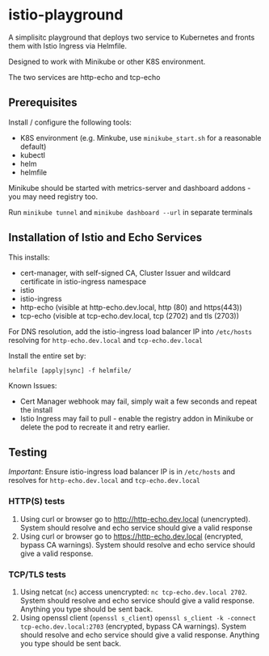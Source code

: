 # istio-playground

A simplisitc playground that deploys two service to Kubernetes and fronts them with Istio Ingress via Helmfile.

Designed to work with Minikube or other K8S environment.

The two services are http-echo and tcp-echo

## Prerequisites

Install / configure the following tools:

* K8S environment (e.g. Minkube, use `minikube_start.sh` for a reasonable default)
* kubectl
* helm
* helmfile

Minikube should be started with metrics-server and dashboard addons - you may need registry too.

Run `minikube tunnel` and `minikube dashboard --url` in separate terminals

## Installation of Istio and Echo Services

This installs:
* cert-manager, with self-signed CA, Cluster Issuer and wildcard certificate in istio-ingress namespace
* istio
* istio-ingress
* http-echo (visible at http-echo.dev.local, http (80) and https(443))
* tcp-echo (visible at tcp-echo.dev.local, tcp (2702) and tls (2703))

For DNS resolution, add the istio-ingress load balancer IP into `/etc/hosts` resolving for `http-echo.dev.local` and `tcp-echo.dev.local`

Install the entire set by:
```
helmfile [apply|sync] -f helmfile/
```

Known Issues:

* Cert Manager webhook may fail, simply wait a few seconds and repeat the install
* Istio Ingress may fail to pull - enable the registry addon in Minikube or delete the pod to recreate it and retry earlier.

## Testing

*Important*: Ensure istio-ingress load balancer IP is in `/etc/hosts` and resolves for `http-echo.dev.local` and `tcp-echo.dev.local`

### HTTP(S) tests

1. Using curl or browser go to http://http-echo.dev.local (unencrypted). System should resolve and echo service should give a valid response
2. Using curl or browser go to https://http-echo.dev.local (encrypted, bypass CA warnings). System should resolve and echo service should give a valid response.

### TCP/TLS tests

1. Using netcat (`nc`) access unencrypted: `nc tcp-echo.dev.local 2702`. System should resolve and echo service should give a valid response. Anything you type should be sent back.
2. Using openssl client (`openssl s_client`) `openssl s_client -k -connect tcp-echo.dev.local:2703` (encrypted, bypass CA warnings). System should resolve and echo service should give a valid response. Anything you type should be sent back.
